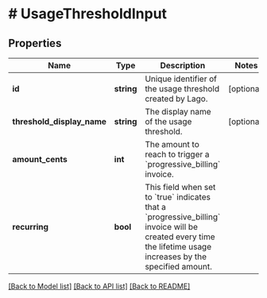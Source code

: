 # # UsageThresholdInput

## Properties

Name | Type | Description | Notes
------------ | ------------- | ------------- | -------------
**id** | **string** | Unique identifier of the usage threshold created by Lago. | [optional]
**threshold_display_name** | **string** | The display name of the usage threshold. | [optional]
**amount_cents** | **int** | The amount to reach to trigger a &#x60;progressive_billing&#x60; invoice. |
**recurring** | **bool** | This field when set to &#x60;true&#x60; indicates that a &#x60;progressive_billing&#x60; invoice will be created every time the lifetime usage increases by the specified amount. |

[[Back to Model list]](../../README.md#models) [[Back to API list]](../../README.md#endpoints) [[Back to README]](../../README.md)
